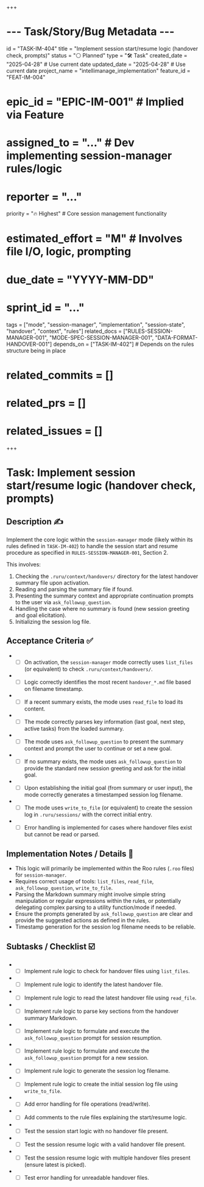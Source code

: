 +++
# --- Task/Story/Bug Metadata ---
id = "TASK-IM-404"
title = "Implement session start/resume logic (handover check, prompts)"
status = "⚪️ Planned"
type = "🛠️ Task"
created_date = "2025-04-28" # Use current date
updated_date = "2025-04-28" # Use current date
project_name = "intellimanage_implementation"
feature_id = "FEAT-IM-004"
# epic_id = "EPIC-IM-001" # Implied via Feature
# assigned_to = "..." # Dev implementing session-manager rules/logic
# reporter = "..."
priority = "🔥 Highest" # Core session management functionality
# estimated_effort = "M" # Involves file I/O, logic, prompting
# due_date = "YYYY-MM-DD"
# sprint_id = "..."
tags = ["mode", "session-manager", "implementation", "session-state", "handover", "context", "rules"]
related_docs = ["RULES-SESSION-MANAGER-001", "MODE-SPEC-SESSION-MANAGER-001", "DATA-FORMAT-HANDOVER-001"]
depends_on = ["TASK-IM-402"] # Depends on the rules structure being in place
# related_commits = []
# related_prs = []
# related_issues = []
+++

# Task: Implement session start/resume logic (handover check, prompts)

## Description ✍️

Implement the core logic within the `session-manager` mode (likely within its rules defined in `TASK-IM-402`) to handle the session start and resume procedure as specified in `RULES-SESSION-MANAGER-001`, Section 2.

This involves:
1.  Checking the `.ruru/context/handovers/` directory for the latest handover summary file upon activation.
2.  Reading and parsing the summary file if found.
3.  Presenting the summary context and appropriate continuation prompts to the user via `ask_followup_question`.
4.  Handling the case where no summary is found (new session greeting and goal elicitation).
5.  Initializing the session log file.

## Acceptance Criteria ✅

*   - [ ] On activation, the `session-manager` mode correctly uses `list_files` (or equivalent) to check `.ruru/context/handovers/`.
*   - [ ] Logic correctly identifies the most recent `handover_*.md` file based on filename timestamp.
*   - [ ] If a recent summary exists, the mode uses `read_file` to load its content.
*   - [ ] The mode correctly parses key information (last goal, next step, active tasks) from the loaded summary.
*   - [ ] The mode uses `ask_followup_question` to present the summary context and prompt the user to continue or set a new goal.
*   - [ ] If no summary exists, the mode uses `ask_followup_question` to provide the standard new session greeting and ask for the initial goal.
*   - [ ] Upon establishing the initial goal (from summary or user input), the mode correctly generates a timestamped session log filename.
*   - [ ] The mode uses `write_to_file` (or equivalent) to create the session log in `.ruru/sessions/` with the correct initial entry.
*   - [ ] Error handling is implemented for cases where handover files exist but cannot be read or parsed.

## Implementation Notes / Details 📝

*   This logic will primarily be implemented within the Roo rules (`.roo` files) for `session-manager`.
*   Requires correct usage of tools: `list_files`, `read_file`, `ask_followup_question`, `write_to_file`.
*   Parsing the Markdown summary might involve simple string manipulation or regular expressions within the rules, or potentially delegating complex parsing to a utility function/mode if needed.
*   Ensure the prompts generated by `ask_followup_question` are clear and provide the suggested actions as defined in the rules.
*   Timestamp generation for the session log filename needs to be reliable.

## Subtasks / Checklist ☑️

*   - [ ] Implement rule logic to check for handover files using `list_files`.
*   - [ ] Implement rule logic to identify the latest handover file.
*   - [ ] Implement rule logic to read the latest handover file using `read_file`.
*   - [ ] Implement rule logic to parse key sections from the handover summary Markdown.
*   - [ ] Implement rule logic to formulate and execute the `ask_followup_question` prompt for session resumption.
*   - [ ] Implement rule logic to formulate and execute the `ask_followup_question` prompt for a new session.
*   - [ ] Implement rule logic to generate the session log filename.
*   - [ ] Implement rule logic to create the initial session log file using `write_to_file`.
*   - [ ] Add error handling for file operations (read/write).
*   - [ ] Add comments to the rule files explaining the start/resume logic.
*   - [ ] Test the session start logic with no handover file present.
*   - [ ] Test the session resume logic with a valid handover file present.
*   - [ ] Test the session resume logic with multiple handover files present (ensure latest is picked).
*   - [ ] Test error handling for unreadable handover files.